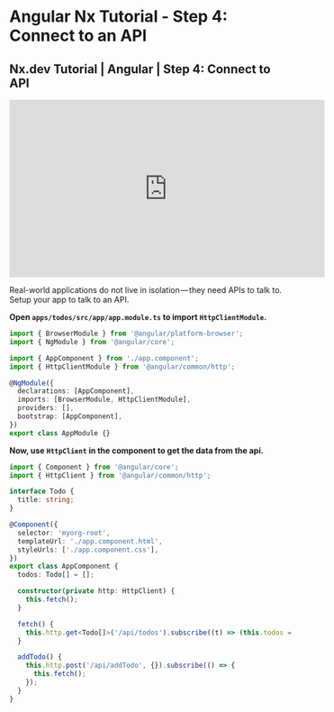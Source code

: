 # Angular Nx Tutorial - Step 4: Connect to an API

## Nx.dev Tutorial | Angular | Step 4: Connect to API

<iframe width="560" height="315" src="https://www.youtube.com/embed/digMpZzPtg8" frameborder="0" allow="accelerometer; autoplay; encrypted-media; gyroscope; picture-in-picture" allowfullscreen></iframe>

Real-world applications do not live in isolation — they need APIs to talk to. Setup your app to talk to an API.

**Open `apps/todos/src/app/app.module.ts` to import `HttpClientModule`.**

```typescript
import { BrowserModule } from '@angular/platform-browser';
import { NgModule } from '@angular/core';

import { AppComponent } from './app.component';
import { HttpClientModule } from '@angular/common/http';

@NgModule({
  declarations: [AppComponent],
  imports: [BrowserModule, HttpClientModule],
  providers: [],
  bootstrap: [AppComponent],
})
export class AppModule {}
```

**Now, use `HttpClient` in the component to get the data from the api.**

```typescript
import { Component } from '@angular/core';
import { HttpClient } from '@angular/common/http';

interface Todo {
  title: string;
}

@Component({
  selector: 'myorg-root',
  templateUrl: './app.component.html',
  styleUrls: ['./app.component.css'],
})
export class AppComponent {
  todos: Todo[] = [];

  constructor(private http: HttpClient) {
    this.fetch();
  }

  fetch() {
    this.http.get<Todo[]>('/api/todos').subscribe((t) => (this.todos = t));
  }

  addTodo() {
    this.http.post('/api/addTodo', {}).subscribe(() => {
      this.fetch();
    });
  }
}
```
